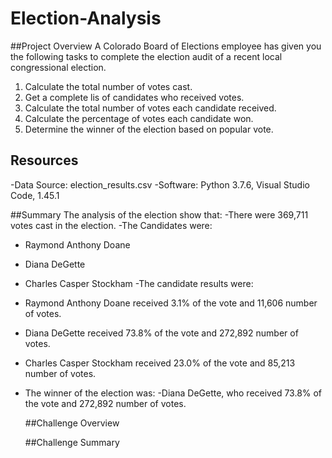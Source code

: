 # Election-Analysis

##Project Overview
A Colorado Board of Elections employee has given you the following tasks to complete the election audit of a recent local congressional election.

1. Calculate the total number of votes cast.
2. Get a complete lis of candidates who received votes.
3. Calculate the total number of votes each candidate received.
4. Calculate the percentage of votes each candidate won.
5. Determine the winner of the election based on popular vote.

## Resources
-Data Source: election_results.csv
-Software: Python 3.7.6, Visual Studio Code, 1.45.1

##Summary
The analysis of the election show that:
-There were 369,711 votes cast in the election.
-The Candidates were:
  - Raymond Anthony Doane
  - Diana DeGette
  - Charles Casper Stockham
-The candidate results were:
  - Raymond Anthony Doane received 3.1% of the vote and 11,606 number of votes.
  - Diana DeGette received 73.8% of the vote and 272,892 number of votes.
  - Charles Casper Stockham received 23.0% of the vote and 85,213 number of votes.
- The winner of the election was:
  -Diana DeGette, who received 73.8% of the vote and 272,892 number of votes.
  
  ##Challenge Overview
  
  ##Challenge Summary
